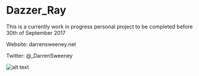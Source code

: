 # Dazzer_Ray

This is a currently work in progress personal project to be completed before 30th of September 2017

Website: darrensweeney.net

Twitter: @_DarrenSweeney

![alt text](https://dsweeneyblog.files.wordpress.com/2017/09/moneky.png)
